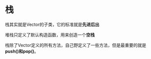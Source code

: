 # 栈

栈其实就是Vector的子类，它的标准就是**先进后出**

堆栈只定义了默认构造函数，用来创造一个**空栈**

栈除了Vector定义的所有方法，自己野定义了一些方法，但是最重要的就是**push()**和**pop()**。